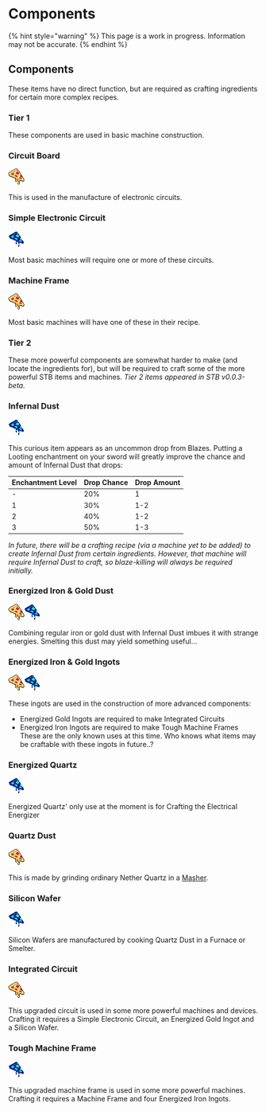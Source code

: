 # Components

{% hint style="warning" %}
This page is a work in progress. Information may not be accurate.
{% endhint %}

## Components

These items have no direct function, but are required as crafting ingredients for certain more complex recipes.

### Tier 1

These components are used in basic machine construction.

### Circuit Board

![recipe-circuit-board](../../../.gitbook/assets/WIP.png)

This is used in the manufacture of electronic circuits.

### Simple Electronic Circuit

![simple-circuit](../../../.gitbook/assets/WIP2.png)

Most basic machines will require one or more of these circuits.

### Machine Frame

![recipe-machine-frame](../../../.gitbook/assets/WIP.png)

Most basic machines will have one of these in their recipe.

### Tier 2

These more powerful components are somewhat harder to make (and locate the ingredients for), but will be required to craft some of the more powerful STB items and machines. _Tier 2 items appeared in STB v0.0.3-beta._

### Infernal Dust

![infernal-dust](../../../.gitbook/assets/WIP2.png)

This curious item appears as an uncommon drop from Blazes. Putting a Looting enchantment on your sword will greatly improve the chance and amount of Infernal Dust that drops:

| Enchantment Level | Drop Chance | Drop Amount |
| ----------------- | ----------- | ----------- |
| -                 | 20%         | 1           |
| 1                 | 30%         | 1-2         |
| 2                 | 40%         | 1-2         |
| 3                 | 50%         | 1-3         |

_In future, there will be a crafting recipe (via a machine yet to be added) to create Infernal Dust from certain ingredients. However, that machine will require Infernal Dust to craft, so blaze-killing will always be required initially._

### Energized Iron & Gold Dust

![energized-gold-dust](../../../.gitbook/assets/WIP.png)![energized-iron-dust](../../../.gitbook/assets/WIP2.png)

Combining regular iron or gold dust with Infernal Dust imbues it with strange energies. Smelting this dust may yield something useful...

### Energized Iron & Gold Ingots

![energized-gold-ingot](../../../.gitbook/assets/WIP.png)![energized-iron-ingot](../../../.gitbook/assets/WIP2.png)

These ingots are used in the construction of more advanced components:

* Energized Gold Ingots are required to make Integrated Circuits
* Energized Iron Ingots are required to make Tough Machine Frames These are the only known uses at this time. Who knows what items may be craftable with these ingots in future..?

### Energized Quartz

![recipe-energized-quartz](../../../.gitbook/assets/WIP2.png)

Energized Quartz' only use at the moment is for Crafting the Electrical Energizer

### Quartz Dust

![quartz-dust](../../../.gitbook/assets/WIP.png)

This is made by grinding ordinary Nether Quartz in a [Masher](slimefun/SensibleToolbox/Items/machines.md).

### Silicon Wafer

![silicon-wafer](../../../.gitbook/assets/WIP2.png)

Silicon Wafers are manufactured by cooking Quartz Dust in a Furnace or Smelter.

### Integrated Circuit

![integrated-circuit](../../../.gitbook/assets/WIP.png)

This upgraded circuit is used in some more powerful machines and devices. Crafting it requires a Simple Electronic Circuit, an Energized Gold Ingot and a Silicon Wafer.

### Tough Machine Frame

![tough-machine-frame](../../../.gitbook/assets/WIP2.png)

This upgraded machine frame is used in some more powerful machines. Crafting it requires a Machine Frame and four Energized Iron Ingots.
